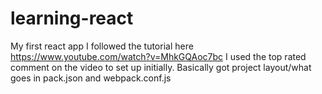 # learning-react
My first react app
I followed the tutorial here https://www.youtube.com/watch?v=MhkGQAoc7bc
I used the top rated comment on the video to set up initially. Basically got project layout/what goes in pack.json and webpack.conf.js
